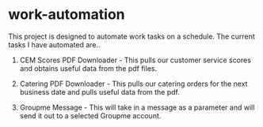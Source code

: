 # work-automation

This project is designed to automate work tasks on a schedule. The current tasks I have automated are..

1. CEM Scores PDF Downloader - This pulls our customer service scores and obtains useful data from the pdf files.

2. Catering PDF Downloader - This pulls our catering orders for the next business date and pulls useful data from the pdf.

3. Groupme Message - This will take in a message as a parameter and will send it out to a selected Groupme account.

